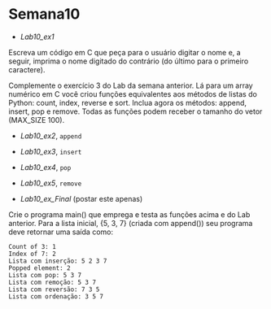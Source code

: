 # Semana10

* *Lab10_ex1*

Escreva um código em C que peça para o usuário digitar o nome e, a seguir, imprima o nome digitado do contrário (do último para o primeiro caractere).

Complemente o exercício 3 do Lab da semana anterior. Lá para um array numérico em C você criou funções equivalentes aos métodos de listas do Python: count, index, reverse e sort. 
Inclua agora os métodos: append, insert, pop e remove. Todas as funções podem receber o tamanho do vetor (MAX_SIZE 100). 

* *Lab10_ex2*, `append`

* *Lab10_ex3*, `insert`

* *Lab10_ex4*, `pop`

* *Lab10_ex5*, `remove`

* *Lab10_ex_Final* (postar este apenas)

Crie o programa main() que emprega e testa as funções acima e do Lab anterior. Para a lista inicial, {5, 3, 7} (criada com append()) seu programa deve retornar uma saída como:

	Count of 3: 1
	Index of 7: 2
	Lista com inserção: 5 2 3 7 
	Popped element: 2
	Lista com pop: 5 3 7 
	Lista com remoção: 5 3 7 
	Lista com reversão: 7 3 5 
	Lista com ordenação: 3 5 7
